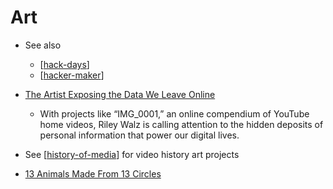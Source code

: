 Art
===

* See also
    * [[hack-days]]
    * [[hacker-maker]]

* [The Artist Exposing the Data We Leave Online](https://www.newyorker.com/culture/infinite-scroll/the-artist-exposing-the-data-we-leave-online)
    * With projects like “IMG_0001,” an online compendium of YouTube home videos, Riley Walz is calling attention to the hidden deposits of personal information that power our digital lives.

* See [[history-of-media]] for video history art projects

* [13 Animals Made From 13 Circles](https://www.dorithegiant.com/2016/05/13-animals-made-from-13-circles.html)

[//begin]: # "Autogenerated link references for markdown compatibility"
[hack-days]: hack-days.md "Hack Days"
[hacker-maker]: hacker-maker.md "Hacker Maker Builder Culture"
[history-of-media]: history-of-media.md "History of Media"
[//end]: # "Autogenerated link references"